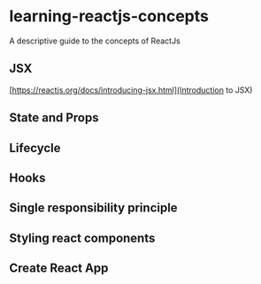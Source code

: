 # learning-reactjs-concepts
A descriptive guide to the concepts of ReactJs

## JSX

[https://reactjs.org/docs/introducing-jsx.html](Introduction to JSX)

## State and Props

## Lifecycle

## Hooks

## Single responsibility principle

## Styling react components

## Create React App

